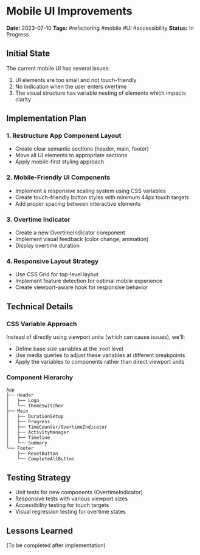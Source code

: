 # Mobile UI Improvements

**Date:** 2023-07-10
**Tags:** #refactoring #mobile #UI #accessibility
**Status:** In Progress

## Initial State
The current mobile UI has several issues:
1. UI elements are too small and not touch-friendly
2. No indication when the user enters overtime
3. The visual structure has variable nesting of elements which impacts clarity

## Implementation Plan

### 1. Restructure App Component Layout
- Create clear semantic sections (header, main, footer)
- Move all UI elements to appropriate sections
- Apply mobile-first styling approach

### 2. Mobile-Friendly UI Components
- Implement a responsive scaling system using CSS variables
- Create touch-friendly button styles with minimum 44px touch targets
- Add proper spacing between interactive elements

### 3. Overtime Indicator
- Create a new OvertimeIndicator component
- Implement visual feedback (color change, animation)
- Display overtime duration

### 4. Responsive Layout Strategy
- Use CSS Grid for top-level layout
- Implement feature detection for optimal mobile experience
- Create viewport-aware hook for responsive behavior

## Technical Details

### CSS Variable Approach
Instead of directly using viewport units (which can cause issues), we'll:
- Define base size variables at the :root level
- Use media queries to adjust these variables at different breakpoints
- Apply the variables to components rather than direct viewport units

### Component Hierarchy
```
App
├── Header
│   ├── Logo
│   └── ThemeSwitcher
├── Main
│   ├── DurationSetup
│   ├── Progress
│   ├── TimeCounter/OvertimeIndicator
│   ├── ActivityManager
│   ├── Timeline
│   └── Summary
└── Footer
    ├── ResetButton
    └── CompleteAllButton
```

## Testing Strategy
- Unit tests for new components (OvertimeIndicator)
- Responsive tests with various viewport sizes
- Accessibility testing for touch targets
- Visual regression testing for overtime states

## Lessons Learned
(To be completed after implementation)

